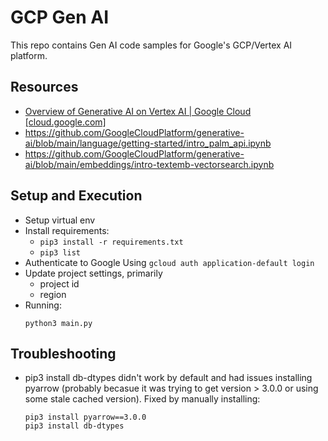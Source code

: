 # GCP Gen AI
This repo contains Gen AI code samples for Google's GCP/Vertex AI platform.


## Resources
* [Overview of Generative AI on Vertex AI  |  Google Cloud [cloud.google.com]](https://cloud.google.com/vertex-ai/docs/generative-ai/learn/overview)
* https://github.com/GoogleCloudPlatform/generative-ai/blob/main/language/getting-started/intro_palm_api.ipynb
* https://github.com/GoogleCloudPlatform/generative-ai/blob/main/embeddings/intro-textemb-vectorsearch.ipynb

## Setup and Execution
* Setup virtual env
* Install requirements: 
  * ```pip3 install -r requirements.txt```
  * ```pip3 list```
* Authenticate to Google Using ```gcloud auth application-default login```
* Update project settings, primarily
  * project id
  * region
* Running:
  ```
  python3 main.py
  ```

## Troubleshooting
* pip3 install db-dtypes didn't work by default and had issues installing pyarrow (probably becasue it was trying to get version > 3.0.0 or using some stale cached version). Fixed by manually installing:
  ```
  pip3 install pyarrow==3.0.0
  pip3 install db-dtypes
  ```
